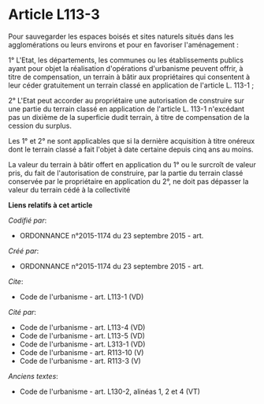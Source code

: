 # Article L113-3

Pour sauvegarder les espaces boisés et sites naturels situés dans les agglomérations ou leurs environs et pour en favoriser
l'aménagement :

1° L'Etat, les départements, les communes ou les établissements publics ayant pour objet la réalisation d'opérations
d'urbanisme peuvent offrir, à titre de compensation, un terrain à bâtir aux propriétaires qui consentent à leur céder
gratuitement un terrain classé en application de l'article L. 113-1 ;

2° L'Etat peut accorder au propriétaire une autorisation de construire sur une partie du terrain classé en application de
l'article L. 113-1 n'excédant pas un dixième de la superficie dudit terrain, à titre de compensation de la cession du
surplus.

Les 1° et 2° ne sont applicables que si la dernière acquisition à titre onéreux dont le terrain classé a fait l'objet à date
certaine depuis cinq ans au moins.

La valeur du terrain à bâtir offert en application du 1° ou le surcroît de valeur pris, du fait de l'autorisation de
construire, par la partie du terrain classé conservée par le propriétaire en application du 2°, ne doit pas dépasser la
valeur du terrain cédé à la collectivité

**Liens relatifs à cet article**

_Codifié par_:

  - ORDONNANCE n°2015-1174 du 23 septembre 2015 - art.

_Créé par_:

  - ORDONNANCE n°2015-1174 du 23 septembre 2015 - art.

_Cite_:

  - Code de l'urbanisme - art. L113-1 (VD)

_Cité par_:

  - Code de l'urbanisme - art. L113-4 (VD)
  - Code de l'urbanisme - art. L113-5 (VD)
  - Code de l'urbanisme - art. L313-1 (VD)
  - Code de l'urbanisme - art. R113-10 (V)
  - Code de l'urbanisme - art. R113-3 (V)

_Anciens textes_:

  - Code de l'urbanisme - art. L130-2, alinéas 1, 2 et 4 (VT)
